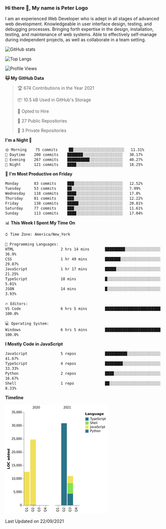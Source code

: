 ### Hi there 👋, My name is Peter Logo

I am an experienced Web Developer who is adept in all stages of advanced web development. Knowledgeable in user interface design, 
testing, and debugging processes. Bringing forth expertise in the design, installation, testing, and maintenance of web systems. 
Able to effectively self-manage during independent projects, as well as collaborate in a team setting.

![GitHub stats](https://github-readme-stats.vercel.app/api?username=peterlogo&show_icons=true&count_private=true&theme=dark)

![Top Langs](https://github-readme-stats.vercel.app/api/top-langs/?username=peterlogo&theme=dark&layout=compact&langs_count=8)

<!--START_SECTION:waka-->
![Profile Views](http://img.shields.io/badge/Profile%20Views-0-blue)

**🐱 My GitHub Data** 

> 🏆 674 Contributions in the Year 2021
 > 
> 📦 10.5 kB Used in GitHub's Storage 
 > 
> 💼 Opted to Hire
 > 
> 📜 27 Public Repositories 
 > 
> 🔑 3 Private Repositories  
 > 
**I'm a Night 🦉** 

```text
🌞 Morning    75 commits     ██░░░░░░░░░░░░░░░░░░░░░░░   11.31% 
🌆 Daytime    200 commits    ███████░░░░░░░░░░░░░░░░░░   30.17% 
🌃 Evening    267 commits    ██████████░░░░░░░░░░░░░░░   40.27% 
🌙 Night      121 commits    ████░░░░░░░░░░░░░░░░░░░░░   18.25%

```
📅 **I'm Most Productive on Friday** 

```text
Monday       83 commits     ███░░░░░░░░░░░░░░░░░░░░░░   12.52% 
Tuesday      53 commits     ██░░░░░░░░░░░░░░░░░░░░░░░   7.99% 
Wednesday    118 commits    ████░░░░░░░░░░░░░░░░░░░░░   17.8% 
Thursday     81 commits     ███░░░░░░░░░░░░░░░░░░░░░░   12.22% 
Friday       138 commits    █████░░░░░░░░░░░░░░░░░░░░   20.81% 
Saturday     77 commits     ███░░░░░░░░░░░░░░░░░░░░░░   11.61% 
Sunday       113 commits    ████░░░░░░░░░░░░░░░░░░░░░   17.04%

```


📊 **This Week I Spent My Time On** 

```text
⌚︎ Time Zone: America/New_York

💬 Programming Languages: 
HTML                     2 hrs 14 mins       █████████░░░░░░░░░░░░░░░░   36.9% 
CSS                      1 hr 49 mins        ███████░░░░░░░░░░░░░░░░░░   29.87% 
JavaScript               1 hr 17 mins        █████░░░░░░░░░░░░░░░░░░░░   21.25% 
TypeScript               18 mins             █░░░░░░░░░░░░░░░░░░░░░░░░   5.01% 
JSON                     14 mins             █░░░░░░░░░░░░░░░░░░░░░░░░   3.93%

🔥 Editors: 
VS Code                  6 hrs 5 mins        █████████████████████████   100.0%

💻 Operating System: 
Windows                  6 hrs 5 mins        █████████████████████████   100.0%

```

**I Mostly Code in JavaScript** 

```text
JavaScript               5 repos             ██████████░░░░░░░░░░░░░░░   41.67% 
TypeScript               4 repos             ████████░░░░░░░░░░░░░░░░░   33.33% 
Python                   2 repos             ████░░░░░░░░░░░░░░░░░░░░░   16.67% 
Shell                    1 repo              ██░░░░░░░░░░░░░░░░░░░░░░░   8.33%

```


**Timeline**

![Chart not found](https://raw.githubusercontent.com/peterlogo/peterlogo/main/charts/bar_graph.png) 


 Last Updated on 22/09/2021
<!--END_SECTION:waka-->


